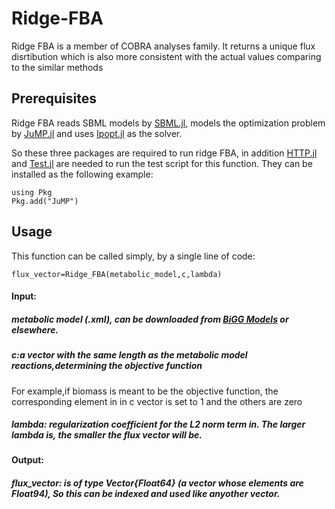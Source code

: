 # Ridge-FBA

Ridge FBA is a member of COBRA analyses family. It returns a unique flux disrtibution which is also  more consistent with the actual values comparing to the similar methods

## Prerequisites
Ridge FBA reads SBML models by [SBML.jl](https://github.com/LCSB-BioCore/SBML.jl), models the optimization problem by [JuMP.jl](https://github.com/jump-dev/JuMP.jl) and uses [Ipopt.jl](https://github.com/jump-dev/Ipopt.jl) as the solver. 

So these three packages are required to run ridge FBA, in addition [HTTP.jl](https://github.com/JuliaWeb/HTTP.jl) and [Test.jl](https://github.com/JuliaLang/julia/blob/master/stdlib/Test/src/Test.jl) are needed to run the test script for this function. 
They can be installed as the following example:
```
using Pkg
Pkg.add("JuMP")
```

## Usage
This function can be called simply, by a single line of code:
```
flux_vector=Ridge_FBA(metabolic_model,c,lambda)
```

 #### Input:
  ##### metabolic model (.xml), can be downloaded from [BiGG Models](http://bigg.ucsd.edu/) or elsewhere.
  
  ##### c:a vector with the same length as the metabolic model reactions,determining the objective function
  For example,if biomass is meant to be the objective function, the corresponding element in in c vector is set to 1 and the others are zero 
  
  ##### lambda: regularization coefficient for the L2 norm term in. The larger lambda is, the smaller the flux vector will be.
  
 #### Output:
  ##### flux_vector: is of type Vector{Float64} (a vector whose elements are Float94), So this can be indexed and used like anyother vector. 
  
